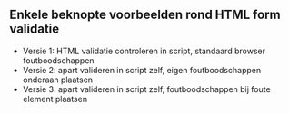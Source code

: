 ## Enkele beknopte voorbeelden rond HTML form validatie
* Versie 1: HTML validatie controleren in script, standaard browser foutboodschappen
* Versie 2: apart valideren in script zelf, eigen foutboodschappen onderaan plaatsen
* Versie 3: apart valideren in script zelf, foutboodschappen bij foute element plaatsen
